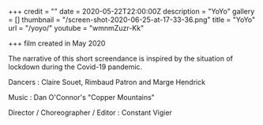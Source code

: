 +++
credit = ""
date = 2020-05-22T22:00:00Z
description = "YoYo"
gallery = []
thumbnail = "/screen-shot-2020-06-25-at-17-33-36.png"
title = "YoYo"
url = "/yoyo/"
youtube = "wmnmZuzr-Kk"

+++
film created in May 2020

The narrative of this short screendance is inspired by the situation of lockdown during the Covid-19 pandemic.

Dancers : Claire Souet, Rimbaud Patron and Marge Hendrick

Music : Dan O'Connor's "Copper Mountains"

Director / Choreographer / Editor : Constant Vigier
